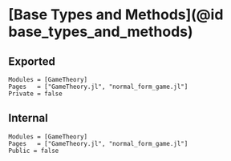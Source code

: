 # [Base Types and Methods](@id base_types_and_methods)

## Exported
```@autodocs
Modules = [GameTheory]
Pages   = ["GameTheory.jl", "normal_form_game.jl"]
Private = false
```

## Internal
```@autodocs
Modules = [GameTheory]
Pages   = ["GameTheory.jl", "normal_form_game.jl"]
Public = false
```
